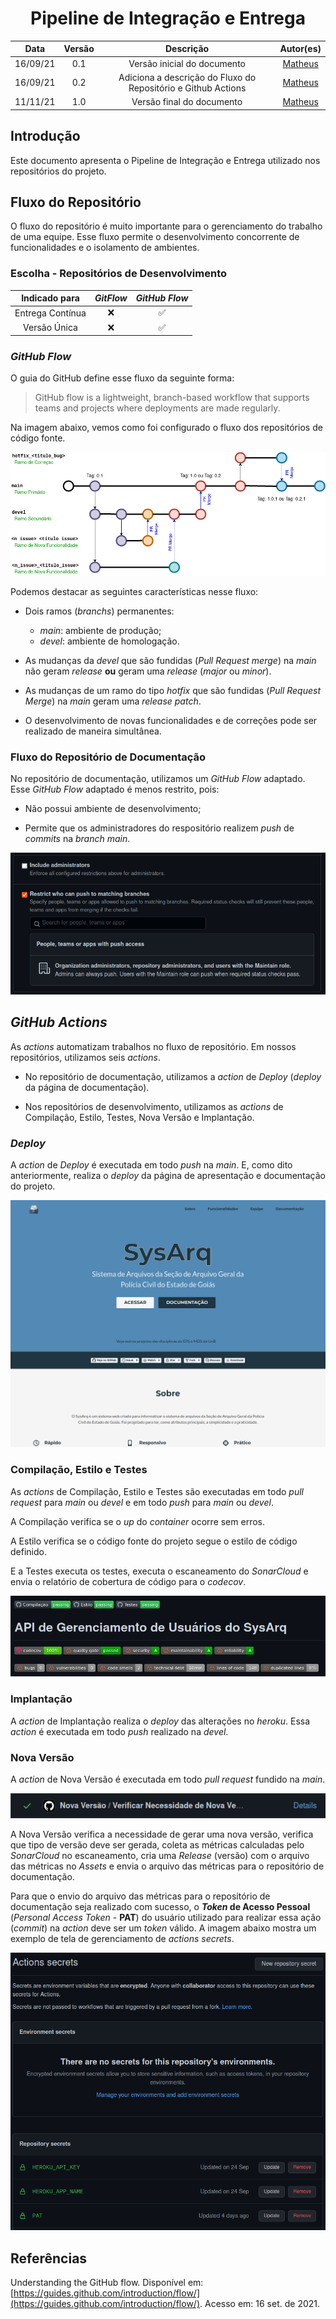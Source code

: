 <h1 style="text-align: center">Pipeline de Integração e Entrega</h1>

|   Data   | Versão |  Descrição  | Autor(es)|
|  :----:  | :----: | :---------: |:--------:|
| 16/09/21 |  0.1   | Versão inicial do documento | [Matheus](https://github.com/J-Matheus) |
| 16/09/21 |  0.2   | Adiciona a descrição do Fluxo do Repositório e Github Actions | [Matheus](https://github.com/J-Matheus) |
| 11/11/21 |  1.0   | Versão final do documento | [Matheus](https://github.com/J-Matheus) |

## Introdução

Este documento apresenta o Pipeline de Integração e Entrega utilizado nos repositórios do projeto.

## Fluxo do Repositório

O fluxo do repositório é muito importante para o gerenciamento do trabalho de uma equipe. Esse fluxo permite o desenvolvimento concorrente de funcionalidades e o isolamento de ambientes.

### Escolha - Repositórios de Desenvolvimento

|  Indicado para   | *GitFlow* |    *GitHub Flow*   |
| :--------------: | :-------: | :----------------: |
| Entrega Contínua |    :x:    | :white_check_mark: |
|   Versão Única   |    :x:    | :white_check_mark: |

### *GitHub Flow*

O guia do GitHub define esse fluxo da seguinte forma: 

> GitHub flow is a lightweight, branch-based workflow that supports teams and projects where deployments are made regularly.

Na imagem abaixo, vemos como foi configurado o fluxo dos repositórios de código fonte.

[![Fluxo do Repositório](imagens/repo_flow.png)](imagens/repo_flow.png)

Podemos destacar as seguintes características nesse fluxo:

- Dois ramos (*branchs*) permanentes:
    - *main*: ambiente de produção;
    - *devel*: ambiente de homologação.

- As mudanças da *devel* que são fundidas (*Pull Request merge*) na *main*  não geram *release* **ou** geram uma *release* (*major* ou *minor*).

- As mudanças de um ramo do tipo *hotfix* que são fundidas (*Pull Request Merge*) na *main* geram uma *release* *patch*.

- O desenvolvimento de novas funcionalidades e de correções pode ser realizado de maneira simultânea.

### Fluxo do Repositório de Documentação

No repositório de documentação, utilizamos um *GitHub Flow* adaptado. Esse *GitHub Flow* adaptado é menos restrito, pois:

- Não possui ambiente de desenvolvimento;

- Permite que os administradores do respositório realizem *push* de *commits* na *branch* *main*.

[![Configuração de Regra de Proteção de Branch](imagens/branch_protection_rule.png)](imagens/branch_protection_rule.png)

## *GitHub Actions*

As *actions* automatizam trabalhos no fluxo de repositório. Em nossos repositórios, utilizamos seis *actions*.

- No repositório de documentação, utilizamos a *action* de *Deploy* (*deploy* da página de documentação).

- Nos repositórios de desenvolvimento, utilizamos as *actions* de Compilação, Estilo, Testes, Nova Versão e Implantação.

### *Deploy*

A *action* de *Deploy* é executada em todo *push* na *main*. E, como dito anteriormente, realiza o *deploy* da página de apresentação e documentação do projeto.

[![Página Inicial da Página de Apresentação e Documentação](imagens/doc_home_page.png)](imagens/doc_home_page.png)

### Compilação, Estilo e Testes

As *actions* de Compilação, Estilo e Testes são executadas em todo *pull request* para *main* ou *devel* e em todo *push* para *main* ou *devel*.

A Compilação verifica se o *up* do *container* ocorre sem erros.

A Estilo verifica se o código fonte do projeto segue o estilo de código definido.

E a Testes executa os testes, executa o escaneamento do *SonarCloud* e envia o relatório de cobertura de código para o *codecov*.

[![](imagens/actions_badge.png)](imagens/actions_badge.png)

### Implantação

A *action* de Implantação realiza o *deploy* das alterações no *heroku*. Essa *action* é executada em todo *push* realizado na *devel*.

### Nova Versão

A *action* de Nova Versão é executada em todo *pull request* fundido na *main*.

[![](imagens/release_action.png)](imagens/release_action.png)

A Nova Versão verifica a necessidade de gerar uma nova versão, verifica que tipo de versão deve ser gerada, coleta as métricas calculadas pelo *SonarCloud* no escaneamento, cria uma *Release* (versão) com o arquivo das métricas no *Assets* e envia o arquivo das métricas para o repositório de documentação.

Para que o envio do arquivo das métricas para o repositório de documentação seja realizado com sucesso, o ***Token* de Acesso Pessoal** (*Personal Access Token* - **PAT**) do usuário utilizado para realizar essa ação (*commit*) na *action* deve ser um *token* válido. A imagem abaixo mostra um exemplo de tela de gerenciamento de *actions secrets*.

[![](imagens/actions_secrets.png)](imagens/actions_secrets.png)

## Referências

Understanding the GitHub flow. Disponível em: [https://guides.github.com/introduction/flow/](https://guides.github.com/introduction/flow/). Acesso em: 16 set. de 2021.

